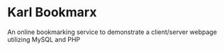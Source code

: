 # Karl Bookmarx
An online bookmarking service to demonstrate a client/server webpage utilizing MySQL and PHP 
